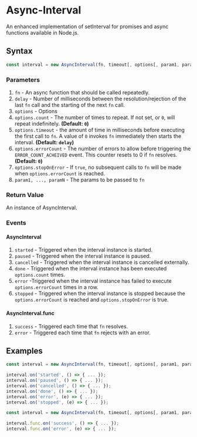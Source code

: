 # Async-Interval
An enhanced implementation of setInterval for promises and async functions available in Node.js.

## Syntax
```javascript
const interval = new AsyncInterval(fn, timeout[, options[, param1, param2, ...]]);
```

### Parameters
1. `fn` - An async function that should be called repeatedly.
1. `delay` - Number of milliseconds between the resolution/rejection of the last `fn` call and the starting of the next `fn` call.
1. `options` - Options
1. `options.count` - The number of times to repeat. If not set, or `0`, will repeat indefinitely. __(Default: `0`)__
1. `options.timeout` - the amount of time in milliseconds before executing the first call to `fn`. A value of `0` invokes `fn` immediately then starts the interval. __(Default: `delay`)__
1. `options.errorCount` - The number of errors to allow before triggering the `ERROR_COUNT_ACHEIVED` event. This counter resets to 0 if `fn` resolves. __(Default: `0`)__
1. `options.stopOnError` - If `true`, no subsequent calls to `fn` will be made when `options.errorCount` is reached.
1. `param1, ..., paramN` - The params to be passed to `fn`

### Return Value
An instance of AsyncInterval.

### Events

#### AsyncInterval
1. `started` - Triggered when the interval instance is started.
1. `paused` - Triggered when the interval instance is paused.
1. `cancelled` - Triggered when the interval instance is cancelled externally.
1. `done` - Triggered when the interval instance has been executed `options.count` times.
1. `error` -Triggered when the interval instance has failed to execute `options.errorCount` times in a row.
1. `stopped` - Triggered when the interval instance is stopped because the `options.errorCount` is reached and `options.stopOnError` is true.

#### AsyncInterval.func
1. `success` - Triggered each time that `fn` resolves.
1. `error` - Triggered each time that `fn` rejects with an error.

## Examples

```javascript
const interval = new AsyncInterval(fn, timeout[, options[, param1, param2, ...]]);

interval.on('started', () => { ... });
interval.on('paused', () => { ... });
interval.on('cancelled', () => { ... });
interval.on('done', () => { ... });
interval.on('error', (e) => { ... });
interval.on('stopped', (e) => { ... });

```

```javascript
const interval = new AsyncInterval(fn, timeout[, options[, param1, param2, ...]]);

interval.func.on('success', () => { ... });
interval.func.on('error', (e) => { ... });
```
